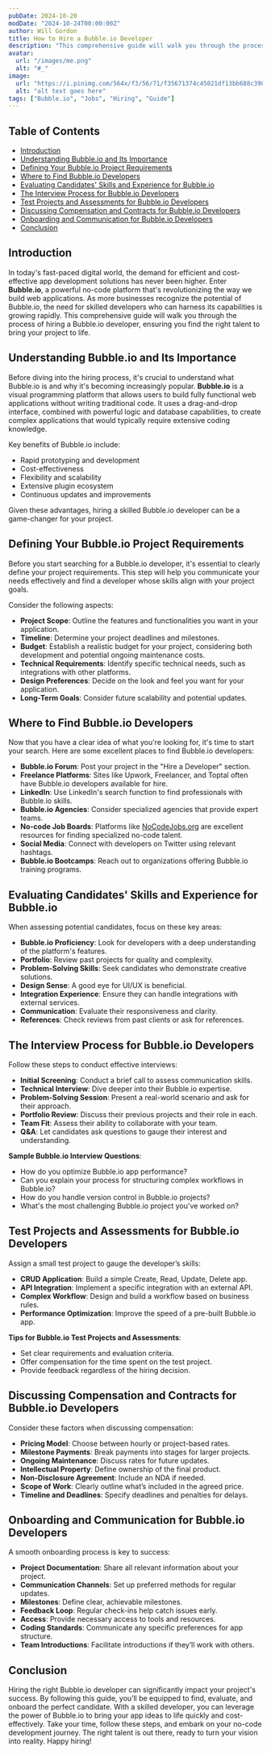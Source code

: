 ```yaml
---
pubDate: 2024-10-20
modDate: "2024-10-24T00:00:00Z"
author: Will Gordon
title: How to Hire a Bubble.io Developer
description: "This comprehensive guide will walk you through the process of hiring a Bubble.io developer, ensuring you find the right talent to bring your project to life."
avatar:
  url: "/images/me.png"
  alt: "#_"
image:
  url: "https://i.pinimg.com/564x/f3/56/71/f35671374c45021df13bb688c390a3a2.jpg"
  alt: "alt text goes here"
tags: ["Bubble.io", "Jobs", "Hiring", "Guide"]
---
```


## Table of Contents
- [Introduction](#introduction)
- [Understanding Bubble.io and Its Importance](#understanding-bubbleio-and-its-importance)
- [Defining Your Bubble.io Project Requirements](#defining-your-bubbleio-project-requirements)
- [Where to Find Bubble.io Developers](#where-to-find-bubbleio-developers)
- [Evaluating Candidates' Skills and Experience for Bubble.io](#evaluating-candidates-skills-and-experience-for-bubbleio)
- [The Interview Process for Bubble.io Developers](#the-interview-process-for-bubbleio-developers)
- [Test Projects and Assessments for Bubble.io Developers](#test-projects-and-assessments-for-bubbleio-developers)
- [Discussing Compensation and Contracts for Bubble.io Developers](#discussing-compensation-and-contracts-for-bubbleio-developers)
- [Onboarding and Communication for Bubble.io Developers](#onboarding-and-communication-for-bubbleio-developers)
- [Conclusion](#conclusion)

## Introduction
In today's fast-paced digital world, the demand for efficient and cost-effective app development solutions has never been higher. Enter **Bubble.io**, a powerful no-code platform that's revolutionizing the way we build web applications. As more businesses recognize the potential of Bubble.io, the need for skilled developers who can harness its capabilities is growing rapidly. This comprehensive guide will walk you through the process of hiring a Bubble.io developer, ensuring you find the right talent to bring your project to life.

## Understanding Bubble.io and Its Importance
Before diving into the hiring process, it's crucial to understand what Bubble.io is and why it's becoming increasingly popular. **Bubble.io** is a visual programming platform that allows users to build fully functional web applications without writing traditional code. It uses a drag-and-drop interface, combined with powerful logic and database capabilities, to create complex applications that would typically require extensive coding knowledge.

Key benefits of Bubble.io include:
- Rapid prototyping and development
- Cost-effectiveness
- Flexibility and scalability
- Extensive plugin ecosystem
- Continuous updates and improvements

Given these advantages, hiring a skilled Bubble.io developer can be a game-changer for your project.

## Defining Your Bubble.io Project Requirements
Before you start searching for a Bubble.io developer, it's essential to clearly define your project requirements. This step will help you communicate your needs effectively and find a developer whose skills align with your project goals.

Consider the following aspects:
- **Project Scope**: Outline the features and functionalities you want in your application.
- **Timeline**: Determine your project deadlines and milestones.
- **Budget**: Establish a realistic budget for your project, considering both development and potential ongoing maintenance costs.
- **Technical Requirements**: Identify specific technical needs, such as integrations with other platforms.
- **Design Preferences**: Decide on the look and feel you want for your application.
- **Long-Term Goals**: Consider future scalability and potential updates.

## Where to Find Bubble.io Developers
Now that you have a clear idea of what you're looking for, it's time to start your search. Here are some excellent places to find Bubble.io developers:
- **Bubble.io Forum**: Post your project in the "Hire a Developer" section.
- **Freelance Platforms**: Sites like Upwork, Freelancer, and Toptal often have Bubble.io developers available for hire.
- **LinkedIn**: Use LinkedIn's search function to find professionals with Bubble.io skills.
- **Bubble.io Agencies**: Consider specialized agencies that provide expert teams.
- **No-code Job Boards**: Platforms like [NoCodeJobs.org](https://nocodejobs.org) are excellent resources for finding specialized no-code talent.
- **Social Media**: Connect with developers on Twitter using relevant hashtags.
- **Bubble.io Bootcamps**: Reach out to organizations offering Bubble.io training programs.

## Evaluating Candidates' Skills and Experience for Bubble.io
When assessing potential candidates, focus on these key areas:
- **Bubble.io Proficiency**: Look for developers with a deep understanding of the platform's features.
- **Portfolio**: Review past projects for quality and complexity.
- **Problem-Solving Skills**: Seek candidates who demonstrate creative solutions.
- **Design Sense**: A good eye for UI/UX is beneficial.
- **Integration Experience**: Ensure they can handle integrations with external services.
- **Communication**: Evaluate their responsiveness and clarity.
- **References**: Check reviews from past clients or ask for references.

## The Interview Process for Bubble.io Developers
Follow these steps to conduct effective interviews:
- **Initial Screening**: Conduct a brief call to assess communication skills.
- **Technical Interview**: Dive deeper into their Bubble.io expertise.
- **Problem-Solving Session**: Present a real-world scenario and ask for their approach.
- **Portfolio Review**: Discuss their previous projects and their role in each.
- **Team Fit**: Assess their ability to collaborate with your team.
- **Q&A**: Let candidates ask questions to gauge their interest and understanding.

**Sample Bubble.io Interview Questions**:
- How do you optimize Bubble.io app performance?
- Can you explain your process for structuring complex workflows in Bubble.io?
- How do you handle version control in Bubble.io projects?
- What's the most challenging Bubble.io project you've worked on?

## Test Projects and Assessments for Bubble.io Developers
Assign a small test project to gauge the developer’s skills:
- **CRUD Application**: Build a simple Create, Read, Update, Delete app.
- **API Integration**: Implement a specific integration with an external API.
- **Complex Workflow**: Design and build a workflow based on business rules.
- **Performance Optimization**: Improve the speed of a pre-built Bubble.io app.

**Tips for Bubble.io Test Projects and Assessments**:
- Set clear requirements and evaluation criteria.
- Offer compensation for the time spent on the test project.
- Provide feedback regardless of the hiring decision.

## Discussing Compensation and Contracts for Bubble.io Developers
Consider these factors when discussing compensation:
- **Pricing Model**: Choose between hourly or project-based rates.
- **Milestone Payments**: Break payments into stages for larger projects.
- **Ongoing Maintenance**: Discuss rates for future updates.
- **Intellectual Property**: Define ownership of the final product.
- **Non-Disclosure Agreement**: Include an NDA if needed.
- **Scope of Work**: Clearly outline what’s included in the agreed price.
- **Timeline and Deadlines**: Specify deadlines and penalties for delays.

## Onboarding and Communication for Bubble.io Developers
A smooth onboarding process is key to success:
- **Project Documentation**: Share all relevant information about your project.
- **Communication Channels**: Set up preferred methods for regular updates.
- **Milestones**: Define clear, achievable milestones.
- **Feedback Loop**: Regular check-ins help catch issues early.
- **Access**: Provide necessary access to tools and resources.
- **Coding Standards**: Communicate any specific preferences for app structure.
- **Team Introductions**: Facilitate introductions if they’ll work with others.

## Conclusion
Hiring the right Bubble.io developer can significantly impact your project's success. By following this guide, you’ll be equipped to find, evaluate, and onboard the perfect candidate. With a skilled developer, you can leverage the power of Bubble.io to bring your app ideas to life quickly and cost-effectively. Take your time, follow these steps, and embark on your no-code development journey. The right talent is out there, ready to turn your vision into reality. Happy hiring!

